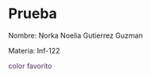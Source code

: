 # Prueba
Nombre: Norka Noelia Gutierrez Guzman

Materia: Inf-122

<span style="color: #512E5F">color favorito</span>
